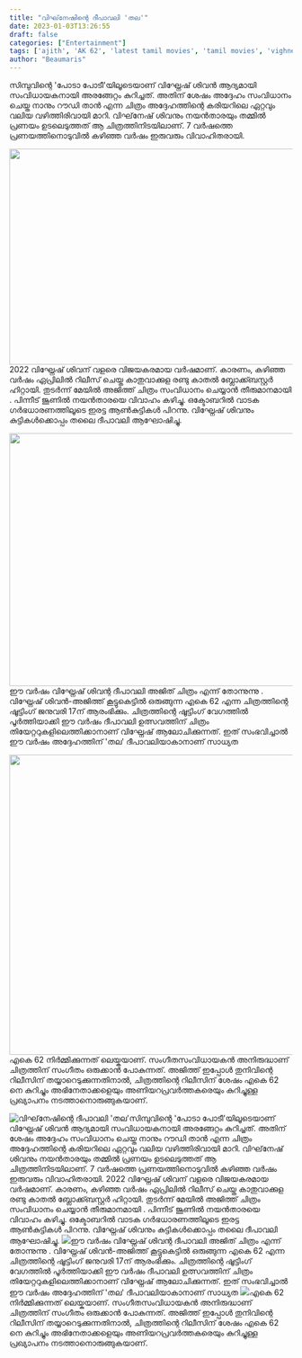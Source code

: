 ```yaml
---
title: "വിഘ്‌നേഷിന്റെ ദീപാവലി 'തല'"
date: 2023-01-03T13:26:55
draft: false
categories: ["Entertainment"]
tags: ['ajith', 'AK 62', 'latest tamil movies', 'tamil movies', 'vighnesh shiva', 'തല']
author: "Beaumaris"
---
```


സിമ്പുവിന്റെ 'പോടാ പോടീ'യിലൂടെയാണ് വിഘ്നേഷ് ശിവൻ ആദ്യമായി സംവിധായകനായി അരങ്ങേറ്റം കുറിച്ചത്. അതിന് ശേഷം അദ്ദേഹം സംവിധാനം ചെയ്ത നാനും റൗഡി താൻ എന്ന ചിത്രം അദ്ദേഹത്തിന്റെ കരിയറിലെ ഏറ്റവും വലിയ വഴിത്തിരിവായി മാറി. വിഘ്‌നേഷ് ശിവനും നയൻതാരയും തമ്മിൽ പ്രണയം ഉടലെടുത്തത് ആ ചിത്രത്തിനിടയിലാണ്. 7 വർഷത്തെ പ്രണയത്തിനൊടുവിൽ കഴിഞ്ഞ വർഷം ഇരുവരും വിവാഹിതരായി.

<img class="size-full wp-image-377132 aligncenter" src="https://cdn.boolokam.com/articles/2023/01/eee-2.jpg" alt="" width="665" height="384" />2022 വിഘ്നേഷ് ശിവന് വളരെ വിജയകരമായ വർഷമാണ്. കാരണം, കഴിഞ്ഞ വർഷം ഏപ്രിലിൽ റിലീസ് ചെയ്ത കാതുവാക്കുള രണ്ടു കാതൽ ബ്ലോക്ക്ബസ്റ്റർ ഹിറ്റായി. തുടർന്ന് മേയിൽ അജിത്ത് ചിത്രം സംവിധാനം ചെയ്യാൻ തീരുമാനമായി . പിന്നീട് ജൂണിൽ നയൻതാരയെ വിവാഹം കഴിച്ചു. ഒക്ടോബറിൽ വാടക ഗർഭധാരണത്തിലൂടെ ഇരട്ട ആൺകുട്ടികൾ പിറന്നു. വിഘ്നേഷ് ശിവനും കുട്ടികൾക്കൊപ്പം തലൈ ദീപാവലി ആഘോഷിച്ചു.

<img class="size-large wp-image-377133 aligncenter" src="https://cdn.boolokam.com/articles/2023/01/r2r2rr-1024x576.webp" alt="" width="800" height="450" />ഈ വർഷം വിഘ്നേഷ് ശിവന്റ ദീപാവലി അജിത് ചിത്രം എന്ന് തോന്നുന്നു . വിഘ്നേഷ് ശിവൻ-അജിത്ത് കൂട്ടുകെട്ടിൽ ഒരുങ്ങുന്ന എകെ 62 എന്ന ചിത്രത്തിന്റെ ഷൂട്ടിംഗ് ജനുവരി 17ന് ആരംഭിക്കും. ചിത്രത്തിന്റെ ഷൂട്ടിംഗ് വേഗത്തിൽ പൂർത്തിയാക്കി ഈ വർഷം ദീപാവലി ഉത്സവത്തിന് ചിത്രം തിയേറ്ററുകളിലെത്തിക്കാനാണ് വിഘ്നേഷ് ആലോചിക്കുന്നത്. ഇത് സംഭവിച്ചാൽ ഈ വർഷം അദ്ദേഹത്തിന് 'തല' ദീപാവലിയാകാനാണ് സാധ്യത

<img class="size-large wp-image-377134 aligncenter" src="https://cdn.boolokam.com/articles/2023/01/fwf-1024x683.webp" alt="" width="800" height="534" />എകെ 62 നിർമ്മിക്കുന്നത് ലെയ്കയാണ്. സംഗീതസംവിധായകൻ അനിരുദ്ധാണ് ചിത്രത്തിന് സംഗീതം ഒരുക്കാൻ പോകുന്നത്. അജിത്ത് ഇപ്പോൾ തുനിവിന്റെ റിലീസിന് തയ്യാറെടുക്കുന്നതിനാൽ, ചിത്രത്തിന്റെ റിലീസിന് ശേഷം എകെ 62 നെ കുറിച്ചും അഭിനേതാക്കളെയും അണിയറപ്രവർത്തകരെയും കുറിച്ചുള്ള പ്രഖ്യാപനം നടത്താനൊരുങ്ങുകയാണ്.


![വിഘ്‌നേഷിന്റെ ദീപാവലി 'തല'](https://cdn.boolokam.com/articles/2023/01/eee-2.jpg)സിമ്പുവിന്റെ 'പോടാ പോടീ'യിലൂടെയാണ് വിഘ്നേഷ് ശിവൻ ആദ്യമായി സംവിധായകനായി അരങ്ങേറ്റം കുറിച്ചത്. അതിന് ശേഷം അദ്ദേഹം സംവിധാനം ചെയ്ത നാനും റൗഡി താൻ എന്ന ചിത്രം അദ്ദേഹത്തിന്റെ കരിയറിലെ ഏറ്റവും വലിയ വഴിത്തിരിവായി മാറി. വിഘ്‌നേഷ് ശിവനും നയൻതാരയും തമ്മിൽ പ്രണയം ഉടലെടുത്തത് ആ ചിത്രത്തിനിടയിലാണ്. 7 വർഷത്തെ പ്രണയത്തിനൊടുവിൽ കഴിഞ്ഞ വർഷം ഇരുവരും വിവാഹിതരായി. 2022 വിഘ്നേഷ് ശിവന് വളരെ വിജയകരമായ വർഷമാണ്. കാരണം, കഴിഞ്ഞ വർഷം ഏപ്രിലിൽ റിലീസ് ചെയ്ത കാതുവാക്കുള രണ്ടു കാതൽ ബ്ലോക്ക്ബസ്റ്റർ ഹിറ്റായി. തുടർന്ന് മേയിൽ അജിത്ത് ചിത്രം സംവിധാനം ചെയ്യാൻ തീരുമാനമായി . പിന്നീട് ജൂണിൽ നയൻതാരയെ വിവാഹം കഴിച്ചു. ഒക്ടോബറിൽ വാടക ഗർഭധാരണത്തിലൂടെ ഇരട്ട ആൺകുട്ടികൾ പിറന്നു. വിഘ്നേഷ് ശിവനും കുട്ടികൾക്കൊപ്പം തലൈ ദീപാവലി ആഘോഷിച്ചു. ![](https://cdn.boolokam.com/articles/2023/01/r2r2rr-1024x576.webp)ഈ വർഷം വിഘ്നേഷ് ശിവന്റ ദീപാവലി അജിത് ചിത്രം എന്ന് തോന്നുന്നു . വിഘ്നേഷ് ശിവൻ-അജിത്ത് കൂട്ടുകെട്ടിൽ ഒരുങ്ങുന്ന എകെ 62 എന്ന ചിത്രത്തിന്റെ ഷൂട്ടിംഗ് ജനുവരി 17ന് ആരംഭിക്കും. ചിത്രത്തിന്റെ ഷൂട്ടിംഗ് വേഗത്തിൽ പൂർത്തിയാക്കി ഈ വർഷം ദീപാവലി ഉത്സവത്തിന് ചിത്രം തിയേറ്ററുകളിലെത്തിക്കാനാണ് വിഘ്നേഷ് ആലോചിക്കുന്നത്. ഇത് സംഭവിച്ചാൽ ഈ വർഷം അദ്ദേഹത്തിന് 'തല' ദീപാവലിയാകാനാണ് സാധ്യത ![](https://cdn.boolokam.com/articles/2023/01/fwf-1024x683.webp)എകെ 62 നിർമ്മിക്കുന്നത് ലെയ്കയാണ്. സംഗീതസംവിധായകൻ അനിരുദ്ധാണ് ചിത്രത്തിന് സംഗീതം ഒരുക്കാൻ പോകുന്നത്. അജിത്ത് ഇപ്പോൾ തുനിവിന്റെ റിലീസിന് തയ്യാറെടുക്കുന്നതിനാൽ, ചിത്രത്തിന്റെ റിലീസിന് ശേഷം എകെ 62 നെ കുറിച്ചും അഭിനേതാക്കളെയും അണിയറപ്രവർത്തകരെയും കുറിച്ചുള്ള പ്രഖ്യാപനം നടത്താനൊരുങ്ങുകയാണ്.

